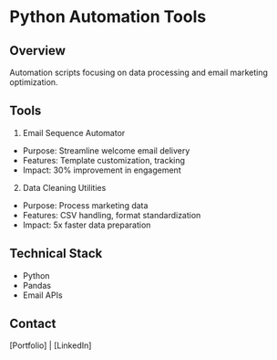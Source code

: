 # Python Automation Tools

## Overview
Automation scripts focusing on data processing and email marketing optimization.

## Tools
1. Email Sequence Automator
- Purpose: Streamline welcome email delivery
- Features: Template customization, tracking
- Impact: 30% improvement in engagement

2. Data Cleaning Utilities
- Purpose: Process marketing data
- Features: CSV handling, format standardization
- Impact: 5x faster data preparation

## Technical Stack
- Python
- Pandas
- Email APIs

## Contact
[Portfolio] | [LinkedIn]
